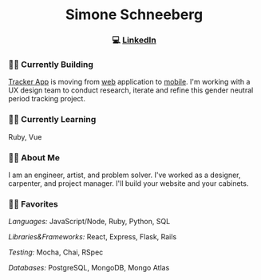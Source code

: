 
# <div align='center'>Simone Schneeberg</div> #

 ### <div align='center'> 💻 [LinkedIn](https://linkedin.com/in/simone-schneeberg) </div> ###

### 👷‍♀️ Currently Building

[Tracker App](https://periodtrackerapp.herokuapp.com) is moving from [web](https://github.com/sschneeberg/tracker-app) application to [mobile](https://github.com/sschneeberg/tracker-native). I'm working with a UX design team to conduct research, iterate and refine this gender neutral period tracking project.

### 👩‍💻 Currently Learning

Ruby, Vue

### 🙋‍♀️ About Me

I am an engineer, artist, and problem solver.  I've worked as a designer, carpenter, and project manager.  I'll build your website and your cabinets.

### 👩‍🔧 Favorites

*Languages:* JavaScript/Node, Ruby, Python, SQL

*Libraries&Frameworks:* React, Express, Flask, Rails

*Testing:* Mocha, Chai, RSpec

*Databases:* PostgreSQL, MongoDB, Mongo Atlas



